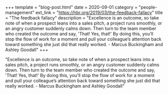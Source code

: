 +++
template = "blog-post.html"
date = 2020-09-01
category = "people-management"
ext_link = "https://hbr.org/2019/03/the-feedback-fallacy"
title = "The feedback fallacy"
description = "Excellence is an outcome, so take note of when a prospect leans into a sales pitch, a project runs smoothly, or an angry customer suddenly calms down. Then turn to the team member who created the outcome and say, 'That! Yes, that!' By doing this, you’ll stop the flow of work for a moment and pull your colleague’s attention back toward something she just did that really worked. - Marcus Buckingham and Ashley Goodall" 
+++

"Excellence is an outcome, so take note of when a prospect leans into a sales pitch, a project runs smoothly, or an angry customer suddenly calms down. Then turn to the team member who created the outcome and say, 'That! Yes, that!' By doing this, you’ll stop the flow of work for a moment and pull your colleague’s attention back toward something she just did that really worked. - Marcus Buckingham and Ashley Goodall" 